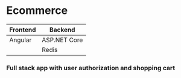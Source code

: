 # Ecommerce

| Frontend      | Backend |
| ----------- | ----------- |
| Angular      | ASP.NET Core       |
|    | Redis        |

### Full stack app with user authorization and shopping cart
